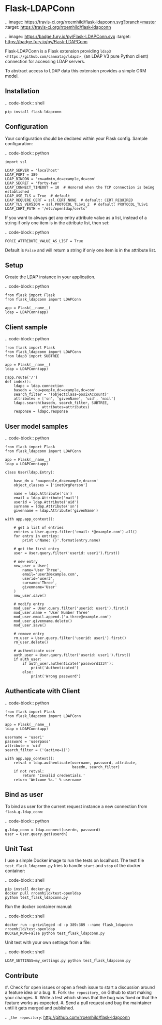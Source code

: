 Flask-LDAPConn
==============

.. image:: https://travis-ci.org/rroemhild/flask-ldapconn.svg?branch=master
    :target: https://travis-ci.org/rroemhild/flask-ldapconn

.. image:: https://badge.fury.io/py/Flask-LDAPConn.svg
    :target: https://badge.fury.io/py/Flask-LDAPConn

Flask-LDAPConn is a Flask extension providing `ldap3 <https://github.com/cannatag/ldap3>`_ (an LDAP V3 pure Python client) connection for accessing LDAP servers.

To abstract access to LDAP data this extension provides a simple ORM model.


Installation
------------

.. code-block:: shell

    pip install flask-ldapconn


Configuration
-------------

Your configuration should be declared within your Flask config. Sample configuration:

.. code-block:: python

    import ssl

    LDAP_SERVER = 'localhost'
    LDAP_PORT = 389
    LDAP_BINDDN = 'cn=admin,dc=example,dc=com'
    LDAP_SECRET = 'forty-two'
    LDAP_CONNECT_TIMEOUT = 10  # Honored when the TCP connection is being established
    LDAP_USE_TLS = True  # default
    LDAP_REQUIRE_CERT = ssl.CERT_NONE  # default: CERT_REQUIRED
    LDAP_TLS_VERSION = ssl.PROTOCOL_TLSv1_2  # default: PROTOCOL_TLSv1
    LDAP_CERT_PATH = '/etc/openldap/certs'

If you want to always get any entry attribute value as a list, instead of a string if only one item is in the attribute list, then set:

.. code-block:: python

    FORCE_ATTRIBUTE_VALUE_AS_LIST = True

Default is ``False`` and will return a string if only one item is in the attribute list.


Setup
-----

Create the LDAP instance in your application.

.. code-block:: python

    from flask import Flask
    from flask_ldapconn import LDAPConn

    app = Flask(__name__)
    ldap = LDAPConn(app)


Client sample
-------------

.. code-block:: python

    from flask import Flask
    from flask_ldapconn import LDAPConn
    from ldap3 import SUBTREE

    app = Flask(__name__)
    ldap = LDAPConn(app)

    @app.route('/')
    def index():
        ldapc = ldap.connection
        basedn = 'ou=people,dc=example,dc=com'
        search_filter = '(objectClass=posixAccount)'
        attributes = ['sn', 'givenName', 'uid', 'mail']
        ldapc.search(basedn, search_filter, SUBTREE,
                     attributes=attributes)
        response = ldapc.response


User model samples
------------------

.. code-block:: python

    from flask import Flask
    from flask_ldapconn import LDAPConn

    app = Flask(__name__)
    ldap = LDAPConn(app)

    class User(ldap.Entry):

        base_dn = 'ou=people,dc=example,dc=com'
        object_classes = ['inetOrgPerson']

        name = ldap.Attribute('cn')
        email = ldap.Attribute('mail')
        userid = ldap.Attribute('uid')
        surname = ldap.Attribute('sn')
        givenname = ldap.Attribute('givenName')

    with app.app_context():

        # get a list of entries
        entries = User.query.filter('email: *@example.com').all()
        for entry in entries:
            print u'Name: {}'.format(entry.name)

        # get the first entry
        user = User.query.filter('userid: user1').first()

        # new entry
        new_user = User(
            name='User Three',
            email='user3@example.com',
            userid='user3',
            surname='Three',
            givenname='User'
        )
        new_user.save()

        # modify entry
        mod_user = User.query.filter('userid: user1').first()
        mod_user.name = 'User Number Three'
        mod_user.email.append.('u.three@example.com')
        mod_user.givenname.delete()
        mod_user.save()

        # remove entry
        rm_user = User.query.filter('userid: user1').first()
        rm_user.delete()

        # authenticate user
        auth_user = User.query.filter('userid: user1').first()
        if auth_user:
            if auth_user.authenticate('password1234'):
                print('Authenticated')
            else:
                print('Wrong password')


Authenticate with Client
------------------------

.. code-block:: python

    from flask import Flask
    from flask_ldapconn import LDAPConn

    app = Flask(__name__)
    ldap = LDAPConn(app)

    username = 'user1'
    password = 'userpass'
    attribute = 'uid'
    search_filter = ('(active=1)')

    with app.app_context():
        retval = ldap.authenticate(username, password, attribute,
                                   basedn, search_filter)
        if not retval:
            return 'Invalid credentials.'
        return 'Welcome %s.' % username


Bind as user
------------

To bind as user for the current request instance a new connection from ``flask.g.ldap_conn``:

.. code-block:: python

    g.ldap_conn = ldap.connect(userdn, password)
    user = User.query.get(userdn)


Unit Test
---------

I use a simple Docker image to run the tests on localhost. The test file ``test_flask_ldapconn.py`` tries to handle ``start`` and ``stop`` of the docker container:

.. code-block:: shell

    pip install docker-py
    docker pull rroemhild/test-openldap
    python test_flask_ldapconn.py

Run the docker container manual:

.. code-block:: shell

    docker run --privileged -d -p 389:389 --name flask_ldapconn rroemhild/test-openldap
    DOCKER_RUN=False python test_flask_ldapconn.py

Unit test with your own settings from a file:

.. code-block:: shell

    LDAP_SETTINGS=my_settings.py python test_flask_ldapconn.py


Contribute
----------

#. Check for open issues or open a fresh issue to start a discussion around a feature idea or a bug.
#. Fork `the repository`_ on Github to start making your changes.
#. Write a test which shows that the bug was fixed or that the feature works as expected.
#. Send a pull request and bug the maintainer until it gets merged and published.

.. _`the repository`: http://github.com/rroemhild/flask-ldapconn
